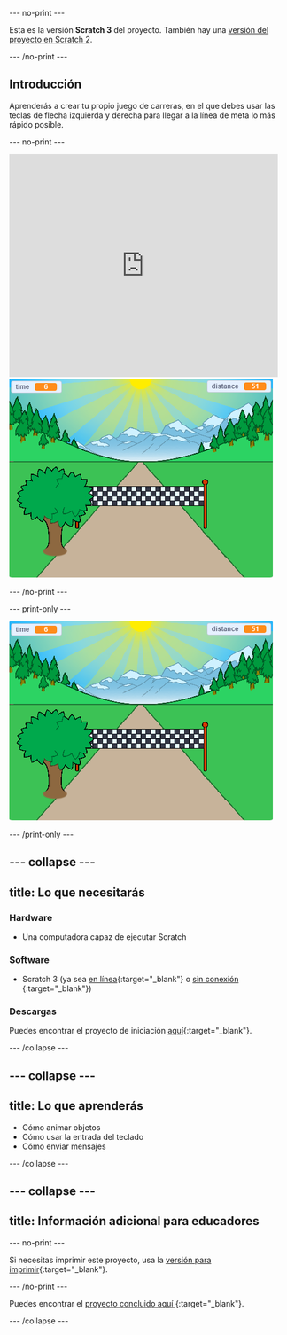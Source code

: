 --- no-print ---

Esta es la versión **Scratch 3** del proyecto. También hay una [versión del proyecto en Scratch 2](https://projects.raspberrypi.org/en/projects/sprint-scratch2).

--- /no-print ---

## Introducción

Aprenderás a crear tu propio juego de carreras, en el que debes usar las teclas de flecha izquierda y derecha para llegar a la línea de meta lo más rápido posible.

--- no-print ---

<div class="scratch-preview">
  <iframe allowtransparency="true" width="485" height="402" src="https://scratch.mit.edu/projects/embed/298930696/?autostart=false" frameborder="0" scrolling="no"></iframe>
  <img src="images/sprint-final.png">
</div>

--- /no-print ---

--- print-only ---

![proyecto concluido](images/sprint-final.png)

--- /print-only ---


--- collapse ---
---
title: Lo que necesitarás
---

### Hardware

+ Una computadora capaz de ejecutar Scratch

### Software

+ Scratch 3 (ya sea [en línea](http://rpf.io/scratchon){:target="_blank"} o [sin conexión](http://rpf.io/scratchoff) {:target="_blank"})

### Descargas

Puedes encontrar el proyecto de iniciación [aquí](http://rpf.io/p/en/sprint-go){:target="_blank"}.

--- /collapse ---

--- collapse ---
---
title: Lo que aprenderás
---

- Cómo animar objetos
- Cómo usar la entrada del teclado
- Cómo enviar mensajes

--- /collapse ---

--- collapse ---
---
title: Información adicional para educadores
---

--- no-print ---

Si necesitas imprimir este proyecto, usa la [versión para imprimir](https://projects.raspberrypi.org/en/projects/sprint/print){:target="_blank"}.

--- /no-print ---

Puedes encontrar el [ proyecto concluido aquí ](http://rpf.io/p/en/sprint-get){:target="_blank"}.

--- /collapse ---


